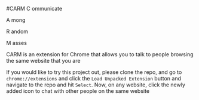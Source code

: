 #CARM
C ommunicate

A mong

R andom

M asses

CARM is an extension for Chrome that allows you to talk to people browsing the same website that you are

If you would like to try this project out, please clone the repo, and go to `chrome://extensions` and click the `Load Unpacked Extension` button and navigate to the repo and hit `Select`. Now, on any website, click the newly added icon to chat with other people on the same website